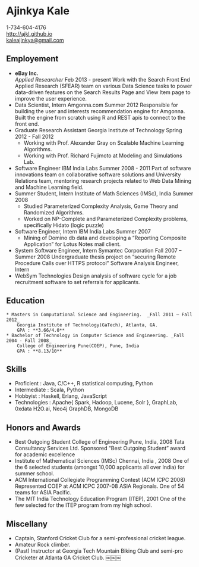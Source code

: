 Ajinkya Kale
============
1-734-604-4176  
http://ajkl.github.io  
kaleajinkya@gmail.com  

Employement
----------
* **eBay Inc.**  
    _Applied Researcher_
    Feb 2013 - present
    Work with the Search Front End Applied Research (SFEAR) team on various Data Science tasks to power data-driven features on the Search Results Page and View Item page to improve the user experience.
* Data Scientist, Intern Amgonna.com Summer 2012
    Responsible for building the user and interests recommendation engine for Amgonna. Built the engine from scratch using R and REST apis to connect to the front end.
* Graduate Research Assistant Georgia Institute of Technology Spring 2012 - Fall 2012
    - Working with Prof. Alexander Gray on Scalable Machine Learning Algorithms.
    - Working with Prof. Richard Fujimoto at Modeling and Simulations Lab.
* Software Engineer IBM India Labs Summer 2008 - 2011
    Part of software innovations team on collaborative software solutions and University Relations team, mentoring research projects related to Web Data Mining and Machine Learning field.
* Summer Student, Intern Institute of Math Sciences (IMSc), India Summer 2008
    - Studied Parameterized Complexity Analysis, Game Theory and Randomized Algorithms.
    - Worked on NP-Complete and Parameterized Complexity problems, specifically Hidato (logic puzzle)
* Software Engineer, Intern IBM India Labs Summer 2007
    - Mining of Domino db data and developing a “Reporting Composite Application” for Lotus Notes mail client.
* System Software Engineer, Intern Symantec Corporation Fall 2007 – Summer 2008
    Undergraduate thesis project on “securing Remote Procedure Calls over HTTPS protocol” Software Analysis Engineer, Intern
* WebSym Technologies
    Design analysis of software cycle for a job recruitment software to set referrals for applicants.

Education
---------
    * Masters in Computational Science and Engineering.  _Fall 2011 – Fall 2012_
        Georgia Institute of Technology(GaTech), Atlanta, GA. 
        GPA : **3.66/4.0**
    * Bachelor of Technology in Computer Science and Engineering. _Fall 2004 - Fall 2008_
        College of Engineering Pune(COEP), Pune, India
        GPA : **8.13/10**

Skills
------
  - Proficient : Java, C/C++, R statistical computing, Python
  - Intermediate : Scala, Python
  - Hobbyist : Haskell, Erlang, JavaScript
  - Technologies : Apache{ Spark, Hadoop, Lucene, Solr }, GraphLab, 0xdata H2O.ai, Neo4j GraphDB, MongoDB
 
Honors and Awards
-----------------
  - Best Outgoing Student College of Engineering Pune, India, 2008 Tata Consultancy Services Ltd. Sponsored “Best Outgoing Student” award for academic excellence
  - Institute of Mathematical Sciences (IMSc) Chennai, India , 2008
      One of the 6 selected students (amongst 10,000 applicants all over India) for summer school.
  - ACM International Collegiate Programming Contest (ACM ICPC 2008)
      Represented COEP at ACM ICPC 2007-08 ASIA Regionals. One of 54 teams for ASIA Pacific.
  - The MIT India Technology Education Program (ITEP), 2001
      One of the few selected for the ITEP program from my high school.

Miscellany
----------
  - Captain, Stanford Cricket Club for a semi-professional cricket league.
  - Amateur Rock climber.
  - (Past) Instructor at Georgia Tech Mountain Biking Club and semi-pro Cricketer at Atlanta GA Cricket Club.
￼￼￼
